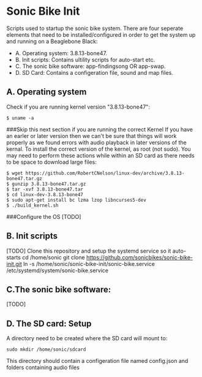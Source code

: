 Sonic Bike Init
============================

Scripts used to startup the sonic bike system. There are four seperate elements that need to be installed/configured in order to get the system up and running on a Beaglebone Black:

- A. Operating system: 3.8.13-bone47.
- B. Init scripts: Contains ultility scripts for auto-start etc.
- C. The sonic bike software: app-findingsong OR app-swap.
- D. SD Card: Contains a configeration file, sound and map files.

## A. Operating system
Check if you are running kernel version "3.8.13-bone47":

    $ uname -a

###Skip this next section if you are running the correct Kernel
If you have an earler or later version then we can't be sure that things will work properly as we found errors with audio playback in later versions of the kernal. To install the correct version of the kernel, as root (not sudo). You may need to perform these actions while within an SD card as there needs to be space to download large files:

    $ wget https://github.com/RobertCNelson/linux-dev/archive/3.8.13-bone47.tar.gz
    $ gunzip 3.8.13-bone47.tar.gz
    $ tar -xvf 3.8.13-bone47.tar
    $ cd linux-dev-3.8.13-bone47
    $ sudo apt-get install bc lzma lzop libncurses5-dev 
    $ ./build_kernel.sh

###Configure the OS
[TODO]

## B. Init scripts
[TODO]
Clone this repository and setup the systemd service so it auto-starts
    cd /home/sonic
    git clone https://github.com/sonicbikes/sonic-bike-init.git
    ln -s /home/sonic/sonic-bike-init/sonic-bike.service /etc/systemd/system/sonic-bike.service

## C.The sonic bike software:
[TODO]

## D. The SD card: Setup

A directory need to be created where the SD card will mount to:
    
    sudo mkdir /home/sonic/sdcard

This directory should contain a configeration file named config.json and folders containing audio files



